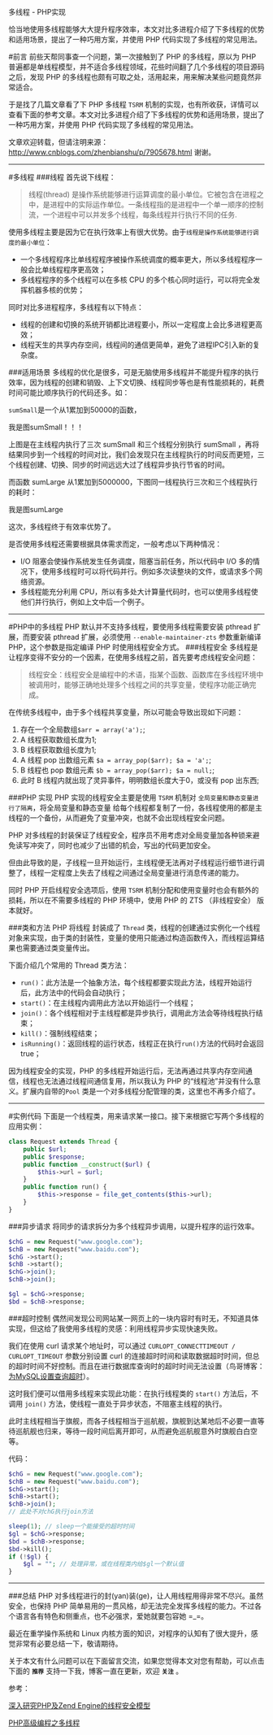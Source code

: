 多线程 - PHP实现

恰当地使用多线程能够大大提升程序效率，本文对比多进程介绍了下多线程的优势和适用场景，提出了一种巧用方案，并使用 PHP 代码实现了多线程的常见用法。

#前言
前些天帮同事查一个问题，第一次接触到了 PHP 的多线程，原以为 PHP 普遍都是单线程模型，并不适合多线程领域，花些时间翻了几个多线程的项目源码之后，发现 PHP 的多线程也颇有可取之处，活用起来，用来解决某些问题竟然非常适合。

于是找了几篇文章看了下 PHP 多线程 `TSRM` 机制的实现，也有所收获，详情可以查看下面的参考文章。本文对比多进程介绍了下多线程的优势和适用场景，提出了一种巧用方案，并使用 PHP 代码实现了多线程的常见用法。

文章欢迎转载，但请注明来源：http://www.cnblogs.com/zhenbianshu/p/7905678.html 谢谢。 

---
#多线程
###线程
首先说下线程：
>线程(thread) 是操作系统能够进行运算调度的最小单位。它被包含在进程之中，是进程中的实际运作单位。一条线程指的是进程中一个单一顺序的控制流，一个进程中可以并发多个线程，每条线程并行执行不同的任务.

使用多线程主要是因为它在执行效率上有很大优势。由于`线程是操作系统能够进行调度的最小单位`：

- 一个多线程程序比单线程程序被操作系统调度的概率更大，所以多线程程序一般会比单线程程序更高效；
- 多线程程序的多个线程可以在多核 CPU 的多个核心同时运行，可以将完全发挥机器多核的优势；

同时对比多进程程序，多线程有以下特点：

- 线程的创建和切换的系统开销都比进程要小，所以一定程度上会比多进程更高效；
- 线程天生的共享内存空间，线程间的通信更简单，避免了进程IPC引入新的复杂度。

###适用场景
多线程的优化是很多，可是无脑使用多线程并不能提升程序的执行效率，因为线程的创建和销毁、上下文切换、线程同步等也是有性能损耗的，耗费时间可能比顺序执行的代码还多。如：

`sumSmall`是一个从1累加到50000的函数，

我是图sumSmall！！！ 

上图是在主线程内执行了三次 sumSmall 和三个线程分别执行 sumSmall ，再将结果同步到一个线程的时间对比，我们会发现只在主线程执行的时间反而更短，三个线程创建、切换、同步的时间远远大过了线程异步执行节省的时间。

而函数 sumLarge 从1累加到5000000，下图同一线程执行三次和三个线程执行的耗时：

我是图sumLarge

这次，多线程终于有效率优势了。

是否使用多线程还需要根据具体需求而定，一般考虑以下两种情况：

- I/O 阻塞会使操作系统发生任务调度，阻塞当前任务，所以代码中 I/O 多的情况下，使用多线程时可以将代码并行。例如多次读整块的文件，或请求多个网络资源。
- 多线程能充分利用 CPU，所以有多处大计算量代码时，也可以使用多线程使他们并行执行，例如上文中后一个例子。

---
#PHP中的多线程
PHP 默认并不支持多线程，要使用多线程需要安装 pthread 扩展，而要安装 pthread 扩展，必须使用 `--enable-maintainer-zts` 参数重新编译 PHP，这个参数是指定编译 PHP 时使用线程安全方式。
###线程安全
多线程是让程序变得不安分的一个因素，在使用多线程之前，首先要考虑线程安全问题：
>线程安全：线程安全是编程中的术语，指某个函数、函数库在多线程环境中被调用时，能够正确地处理多个线程之间的共享变量，使程序功能正确完成。

在传统多线程中，由于多个线程共享变量，所以可能会导致出现如下问题：

1. 存在一个全局数组`$arr = array('a');`;
2. A 线程获取数组长度为1;
3. B 线程获取数组长度为1;
4. A 线程 pop 出数组元素 `$a = array_pop($arr); $a = 'a';`;
5. B 线程也 pop 数组元素 `$b = array_pop($arr); $a = null;`;
6. 此时 B 线程内就出现了灵异事件，明明数组长度大于0，或没有 pop 出东西;

###PHP 实现
PHP 实现的线程安全主要是使用 `TSRM` 机制对 `全局变量和静态变量进行了隔离`，将全局变量和静态变量 给每个线程都复制了一份，各线程使用的都是主线程的一个备份，从而避免了变量冲突，也就不会出现线程安全问题。

PHP 对多线程的封装保证了线程安全，程序员不用考虑对全局变量加各种锁来避免读写冲突了，同时也减少了出错的机会，写出的代码更加安全。

但由此导致的是，子线程一旦开始运行，主线程便无法再对子线程运行细节进行调整了，线程一定程度上失去了线程之间通过全局变量进行消息传递的能力。

同时 PHP 开启线程安全选项后，使用 `TSRM` 机制分配和使用变量时也会有额外的损耗，所以在不需要多线程的 PHP 环境中，使用 PHP 的 ZTS （非线程安全） 版本就好。

###类和方法
PHP 将线程 封装成了 `Thread` 类，线程的创建通过实例化一个线程对象来实现，由于类的封装性，变量的使用只能通过构造函数传入，而线程运算结果也需要通过类变量传出。

下面介绍几个常用的 Thread 类方法：

- `run()`：此方法是一个抽象方法，每个线程都要实现此方法，线程开始运行后，此方法中的代码会自动执行；
- `start()`：在主线程内调用此方法以开始运行一个线程；
- `join()`：各个线程相对于主线程都是异步执行，调用此方法会等待线程执行结束；
- `kill()`：强制线程结束；
- `isRunning()`：返回线程的运行状态，线程正在执行`run()`方法的代码时会返回 true；

因为线程安全的实现，PHP 的多线程开始运行后，无法再通过共享内存空间通信，线程也无法通过线程间通信复用，所以我认为 PHP 的“线程池”并没有什么意义。扩展内自带的`Pool` 类是一个对多线程分配管理的类，这里也不再多介绍了。

---
#实例代码
下面是一个线程类，用来请求某一接口。接下来根据它写两个多线程的应用实例：

```php
class Request extends Thread {
    public $url;
    public $response;
    public function __construct($url) {
        $this->url = $url;
    }
    public function run() {
        $this->response = file_get_contents($this->url);
    }
}
```

###异步请求
将同步的请求拆分为多个线程异步调用，以提升程序的运行效率。

```php
$chG = new Request("www.google.com");
$chB = new Request("www.baidu.com");
$chG ->start();
$chB ->start();
$chG->join();
$chB->join();

$gl = $chG->response;
$bd = $chB->response;
```

###超时控制
偶然间发现公司网站某一网页上的一块内容时有时无，不知道具体实现，但这给了我使用多线程的灵感：利用线程异步实现快速失败。

我们在使用 curl 请求某个地址时，可以通过 `CURLOPT_CONNECTTIMEOUT / CURLOPT_TIMEOUT` 参数分别设置 curl 的连接超时时间和读取数据超时时间，但总的超时时间不好控制。而且在进行数据库查询时的超时时间无法设置（鸟哥博客：[为MySQL设置查询超时](http://www.laruence.com/2011/04/27/1995.html)）。

这时我们便可以借用多线程来实现此功能：在执行线程类的 `start()` 方法后，不调用 `join()` 方法，使线程一直处于异步状态，不阻塞主线程的执行。

此时主线程相当于旗舰，而各子线程相当于巡航舰，旗舰到达某地后不必要一直等待巡航舰也归来，等待一段时间后离开即可，从而避免巡航舰意外时旗舰白白空等。

代码：

```php
$chG = new Request("www.google.com");
$chB = new Request("www.baidu.com");
$chG->start();
$chB->start();
$chB->join();
// 此处不对chG执行join方法

sleep(1); // sleep一个能接受的超时时间
$gl = $chG->response;
$bd = $chB->response;
$bd->kill();
if (!$gl) {
    $gl = ""; // 处理异常，或在线程类内给$gl一个默认值
}
```
---
###总结
PHP 对多线程进行的封(yan)装(ge)，让人用线程用得非常不尽兴。虽然安全，也保持 PHP 简单易用的一贯风格，却无法完全发挥多线程的能力。不过各个语言各有特色和侧重点，也不必强求，爱她就要包容她 =_=。

最近在重学操作系统和 Linux 内核方面的知识，对程序的认知有了很大提升，感觉非常有必要总结一下，敬请期待。

关于本文有什么问题可以在下面留言交流，如果您觉得本文对您有帮助，可以点击下面的 **`推荐`** 支持一下我，博客一直在更新，欢迎 **`关注`** 。

参考：

[深入研究PHP及Zend Engine的线程安全模型](http://blog.codinglabs.org/articles/zend-thread-safety.html)

[PHP高级编程之多线程](http://www.netkiller.cn/journal/php.thread.html)